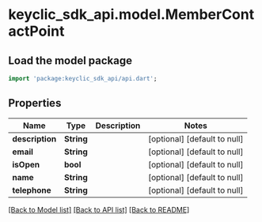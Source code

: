 # keyclic_sdk_api.model.MemberContactPoint

## Load the model package
```dart
import 'package:keyclic_sdk_api/api.dart';
```

## Properties
Name | Type | Description | Notes
------------ | ------------- | ------------- | -------------
**description** | **String** |  | [optional] [default to null]
**email** | **String** |  | [optional] [default to null]
**isOpen** | **bool** |  | [optional] [default to null]
**name** | **String** |  | [optional] [default to null]
**telephone** | **String** |  | [optional] [default to null]

[[Back to Model list]](../README.md#documentation-for-models) [[Back to API list]](../README.md#documentation-for-api-endpoints) [[Back to README]](../README.md)


